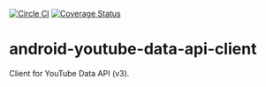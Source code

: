 [![Circle CI](https://circleci.com/gh/shoma2da/AndroidYoutubeDataApiClient.svg?style=svg)](https://circleci.com/gh/shoma2da/AndroidYoutubeDataApiClient)
[![Coverage Status](https://coveralls.io/repos/shoma2da/AndroidYoutubeDataApiClient/badge.svg?branch=&service=github)](https://coveralls.io/github/shoma2da/AndroidYoutubeDataApiClient?branch=)

# android-youtube-data-api-client
Client for YouTube Data API (v3).
